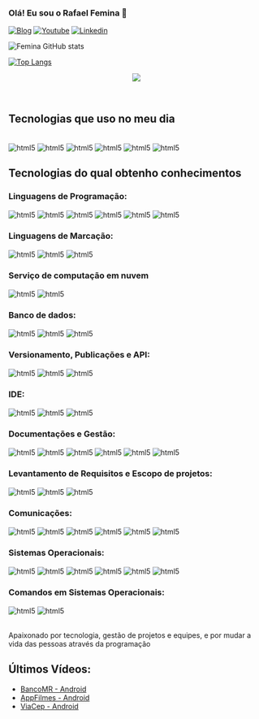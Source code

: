 
### Olá! Eu sou o Rafael Femina 👋

[![Blog](https://img.shields.io/badge/website-000000?style=for-the-badge&logo=About.me&logoColor=white)](https://rafaelfemina.webnode.page)
[![Youtube](https://img.shields.io/badge/YouTube-FF0000?style=for-the-badge&logo=youtube&logoColor=white)](https://www.youtube.com/@rfemina1)
[![Linkedin](https://img.shields.io/badge/LinkedIn-0077B5?style=for-the-badge&logo=linkedin&logoColor=white)](https://www.linkedin.com/in/rafael-femina-0628692a0/)

![Femina GitHub stats](https://github-readme-stats.vercel.app/api?username=rfemina&show_icons=true&theme=dracula)

[![Top Langs](https://github-readme-stats.vercel.app/api/top-langs/?username=rfemina&llangs_count=8)](https://github.com/rfemina/github-readme-stats)
</br>

<p align="center"> <img align="center" src="http>//profile-counter.glitch.me/rfemina/count.svg" /></p>

</br>

## Tecnologias que uso no meu dia

<div style="display: inline_block"><br/>
  <img align="center" alt="html5" src="https://img.shields.io/badge/Java-ED8B00?style=for-the-badge&logo=openjdk&logoColor=white" />
  <img align="center" alt="html5" src="https://img.shields.io/badge/Kotlin-0095D5?&style=for-the-badge&logo=kotlin&logoColor=white" />
  <img align="center" alt="html5" src="https://img.shields.io/badge/SQLite-07405E?style=for-the-badge&logo=sqlite&logoColor=white" />
  <img align="center" alt="html5" src="https://img.shields.io/badge/Android_Studio-3DDC84?style=for-the-badge&logo=android-studio&logoColor=white" />
  <img align="center" alt="html5" src="https://img.shields.io/badge/Gradle-02303A.svg?style=for-the-badge&logo=Gradle&logoColor=white" />
  <img align="center" alt="html5" src="https://img.shields.io/badge/MySQL-000?style=for-the-badge&logo=firebase&logoColor=ffca28" />
</div>

## Tecnologias do qual obtenho conhecimentos

### Linguagens de Programação:
  <div style="display: inline_block">
  <img align="center" alt="html5" src="https://img.shields.io/badge/JavaScript-323330?style=for-the-badge&logo=javascript&logoColor=F7DF1E" />
  <img align="center" alt="html5" src="https://img.shields.io/badge/Bootstrap-563D7C?style=for-the-badge&logo=bootstrap&logoColor=white" />
  <img align="center" alt="html5" src="https://img.shields.io/badge/C%23-239120?style=for-the-badge&logo=c-sharp&logoColor=white" />
  <img align="center" alt="html5" src="https://img.shields.io/badge/Wordpress-21759B?style=for-the-badge&logo=wordpress&logoColor=white" />
  <img align="center" alt="html5" src="https://img.shields.io/badge/PHP-777BB4?style=for-the-badge&logo=php&logoColor=white" />
  <img align="center" alt="html5" src="https://img.shields.io/badge/python-3670A0?style=for-the-badge&logo=python&logoColor=ffdd54" />    
  </div>

### Linguagens de Marcação:
  <div style="display: inline_block"> 
  <img align="center" alt="html5" src="https://img.shields.io/badge/HTML5-E34F26?style=for-the-badge&logo=html5&logoColor=white" />
  <img align="center" alt="html5" src="https://img.shields.io/badge/CSS3-1572B6?style=for-the-badge&logo=css3&logoColor=white" />
  <img align="center" alt="html5" src="https://img.shields.io/badge/Markdown-000?style=for-the-badge&logo=markdown" />
  </div>

### Serviço de computação em nuvem
  <div style="display: inline_block">
  <img align="center" alt="html5" src="https://img.shields.io/badge/Cloudflare-F38020?style=for-the-badge&logo=Cloudflare&logoColor=white" />
  <img align="center" alt="html5" src="https://img.shields.io/badge/Vercel-000000?style=for-the-badge&logo=vercel&logoColor=white" />
  </div>

  ### Banco de dados:
  <div style="display: inline_block">
  <img align="center" alt="html5" src="https://img.shields.io/badge/MySQL-00000F?style=for-the-badge&logo=mysql&logoColor=white" />
  <img align="center" alt="html5" src="https://img.shields.io/badge/PostgreSQL-316192?style=for-the-badge&logo=postgresql&logoColor=white" />
  <img align="center" alt="html5" src="https://img.shields.io/badge/SQLite-07405E?style=for-the-badge&logo=sqlite&logoColor=white" />
  </div>

  ### Versionamento, Publicações e API:
  <div style="display: inline_block">
  <img align="center" alt="html5" src="https://img.shields.io/badge/GitHub-100000?style=for-the-badge&logo=github&logoColor=white" />
  <img align="center" alt="html5" src="https://img.shields.io/badge/Google_Play-414141?style=for-the-badge&logo=google-play&logoColor=white" />
  <img align="center" alt="html5" src="https://img.shields.io/badge/Postman-FF6C37.svg?style=for-the-badge&logo=Postman&logoColor=white" />
  </div>

  ### IDE:
  <div style="display: inline_block">
  <img align="center" alt="html5" src="https://img.shields.io/badge/IntelliJ_IDEA-000000.svg?style=for-the-badge&logo=intellij-idea&logoColor=white" />
  <img align="center" alt="html5" src="https://img.shields.io/badge/Visual_Studio-5C2D91?style=for-the-badge&logo=visual%20studio&logoColor=white" />
  <img align="center" alt="html5" src="https://img.shields.io/badge/Visual_Studio_Code-0078D4?style=for-the-badge&logo=visual%20studio%20code&logoColor=white" />
  </div>

  ### Documentações e Gestão:
  <div style="display: inline_block">
  <img align="center" alt="html5" src="https://img.shields.io/badge/Notion-000000?style=for-the-badge&logo=notion&logoColor=white" />
  <img align="center" alt="html5" src="https://img.shields.io/badge/Trello-0052CC?style=for-the-badge&logo=trello&logoColor=white" />
  <img align="center" alt="html5" src="https://img.shields.io/badge/Jira-0052CC?style=for-the-badge&logo=Jira&logoColor=white" />
  <img align="center" alt="html5" src="https://img.shields.io/badge/Google%20Sheets-34A853?style=for-the-badge&logo=google-sheets&logoColor=white" />
  <img align="center" alt="html5" src="https://img.shields.io/badge/Microsoft_Office-D83B01?style=for-the-badge&logo=microsoft-office&logoColor=white" />
  <img align="center" alt="html5" src="https://img.shields.io/badge/power_bi-F2C811?style=for-the-badge&logo=powerbi&logoColor=black" />
  </div>

  ### Levantamento de Requisitos e Escopo de projetos:
  <div style="display: inline_block">
  <img align="center" alt="html5" src="https://img.shields.io/badge/Miro-050038?style=for-the-badge&logo=Miro&logoColor=white" />
  <img align="center" alt="html5" src="https://img.shields.io/badge/confluence-%23172BF4.svg?style=for-the-badge&logo=confluence&logoColor=white" />
  <img align="center" alt="html5" src="https://img.shields.io/badge/Jira-0052CC?style=for-the-badge&logo=Jira&logoColor=white" />
  </div>
  
  ### Comunicações:
  <div style="display: inline_block">
  <img align="center" alt="html5" src="https://img.shields.io/badge/Discord-%235865F2.svg?style=for-the-badge&logo=discord&logoColor=white" />
  <img align="center" alt="html5" src="https://img.shields.io/badge/Google%20Meet-00897B?style=for-the-badge&logo=google-meet&logoColor=white" />
  <img align="center" alt="html5" src="https://img.shields.io/badge/Skype-%2300AFF0.svg?style=for-the-badge&logo=Skype&logoColor=white" />
  <img align="center" alt="html5" src="https://img.shields.io/badge/Slack-4A154B?style=for-the-badge&logo=slack&logoColor=white" /> 
  <img align="center" alt="html5" src="https://img.shields.io/badge/WhatsApp-25D366?style=for-the-badge&logo=whatsapp&logoColor=white" />
  <img align="center" alt="html5" src="https://img.shields.io/badge/Zoom-2D8CFF?style=for-the-badge&logo=zoom&logoColor=white" />
  </div>

  ### Sistemas Operacionais:
  <div style="display: inline_block">
  <img align="center" alt="html5" src="https://img.shields.io/badge/Windows-000?style=for-the-badge&logo=windows&logoColor=2CA5E0" />
  <img align="center" alt="html5" src="https://img.shields.io/badge/Ubuntu-35495E?style=for-the-badge&logo=ubuntu&logoColor=2CA5E0" />
  <img align="center" alt="html5" src="https://img.shields.io/badge/Debian-D70A53?style=for-the-badge&logo=debian&logoColor=white" />
  <img align="center" alt="html5" src="https://img.shields.io/badge/Android-3DDC84?style=for-the-badge&logo=android&logoColor=white" />
  <img align="center" alt="html5" src="https://img.shields.io/badge/iOS-000000?style=for-the-badge&logo=ios&logoColor=white" />
  <img align="center" alt="html5" src="https://img.shields.io/badge/Windows-000?style=for-the-badge&logo=windows&logoColor=2CA5E0" />
  </div>

  ### Comandos em Sistemas Operacionais:
  <div style="display: inline_block">
  <img align="center" alt="html5" src="https://img.shields.io/badge/powershell-5391FE?style=for-the-badge&logo=powershell&logoColor=white" />
  <img align="center" alt="html5" src="https://img.shields.io/badge/Shell_Script-121011?style=for-the-badge&logo=gnu-bash&logoColor=white" />    
  </div>
</br>

Apaixonado por tecnologia, gestão de projetos e equipes, e por mudar a vida das pessoas através da programação

## Últimos Vídeos:
- [BancoMR - Android](https://www.youtube.com/watch?v=tZGAbwQD-nU)</br>
- [AppFilmes - Android](https://www.youtube.com/watch?v=Cs2HoPNT1KU)</br>
- [ViaCep - Android](https://www.youtube.com/watch?v=9In1lbcDZew)</br>
